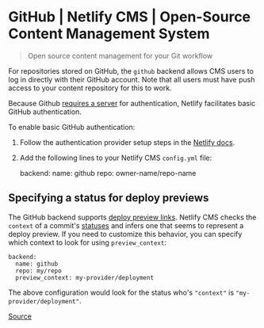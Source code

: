 # GitHub | Netlify CMS | Open-Source Content Management System

> Open source content management for your Git workflow

For repositories stored on GitHub, the `github` backend allows CMS users to log in directly with their GitHub account. Note that all users must have push access to your content repository for this to work.

Because Github [requires a server](https://github.com/netlify/netlify-cms/issues/663#issuecomment-335023723) for authentication, Netlify facilitates basic GitHub authentication.

To enable basic GitHub authentication:

1.  Follow the authentication provider setup steps in the [Netlify docs](https://www.netlify.com/docs/authentication-providers/#using-an-authentication-provider).
2.  Add the following lines to your Netlify CMS `config.yml` file:

    backend:
    name: github
    repo: owner-name/repo-name

## [](#specifying-a-status-for-deploy-previews)Specifying a status for deploy previews

The GitHub backend supports [deploy preview links](chrome-extension://cjedbglnccaioiolemnfhjncicchinao/deploy-preview-links). Netlify CMS checks the `context` of a commit's [statuses](https://help.github.com/articles/about-status-checks/) and infers one that seems to represent a deploy preview. If you need to customize this behavior, you can specify which context to look for using `preview_context`:

    backend:
      name: github
      repo: my/repo
      preview_context: my-provider/deployment

The above configuration would look for the status who's `"context"` is `"my-provider/deployment"`.

[Source](https://www.netlifycms.org/docs/github-backend/)
